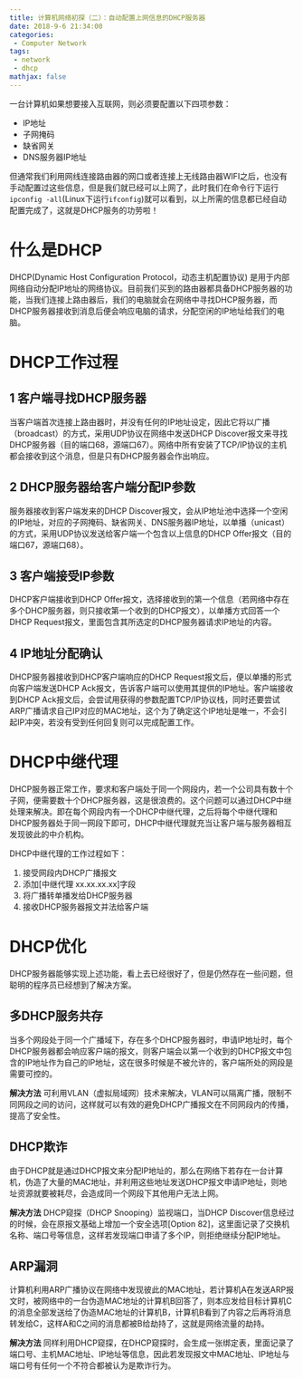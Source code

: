```yaml
---
title: 计算机网络初探（二）：自动配置上网信息的DHCP服务器
date: 2018-9-6 21:34:00
categories:
 - Computer Network
tags: 
 - network
 - dhcp
mathjax: false
---
```


一台计算机如果想要接入互联网，则必须要配置以下四项参数：
- IP地址
- 子网掩码
- 缺省网关
- DNS服务器IP地址

但通常我们利用网线连接路由器的网口或者连接上无线路由器WIFI之后，也没有手动配置过这些信息，但是我们就已经可以上网了，此时我们在命令行下运行`ipconfig -all`(Linux下运行`ifconfig`)就可以看到，以上所需的信息都已经自动配置完成了，这就是DHCP服务的功劳啦！

# 什么是DHCP

DHCP(Dynamic Host Configuration Protocol，动态主机配置协议) 是用于内部网络自动分配IP地址的网络协议。目前我们买到的路由器都具备DHCP服务器的功能，当我们连接上路由器后，我们的电脑就会在网络中寻找DHCP服务器，而DHCP服务器接收到消息后便会响应电脑的请求，分配空闲的IP地址给我们的电脑。

# DHCP工作过程

## 1 客户端寻找DHCP服务器

当客户端首次连接上路由器时，并没有任何的IP地址设定，因此它将以广播（broadcast）的方式，采用UDP协议在网络中发送DHCP Discover报文来寻找DHCP服务器（目的端口68，源端口67）。网络中所有安装了TCP/IP协议的主机都会接收到这个消息，但是只有DHCP服务器会作出响应。

## 2 DHCP服务器给客户端分配IP参数

服务器接收到客户端发来的DHCP Discover报文，会从IP地址池中选择一个空闲的IP地址，对应的子网掩码、缺省网关、DNS服务器IP地址，以单播（unicast）的方式，采用UDP协议发送给客户端一个包含以上信息的DHCP Offer报文（目的端口67，源端口68）。

## 3 客户端接受IP参数

DHCP客户端接收到DHCP Offer报文，选择接收到的第一个信息（若网络中存在多个DHCP服务器，则只接收第一个收到的DHCP报文），以单播方式回答一个DHCP Request报文，里面包含其所选定的DHCP服务器请求IP地址的内容。

## 4 IP地址分配确认

DHCP服务器接收到DHCP客户端响应的DHCP Request报文后，便以单播的形式向客户端发送DHCP Ack报文，告诉客户端可以使用其提供的IP地址。客户端接收到DHCP Ack报文后，会尝试用获得的参数配置TCP/IP协议栈，同时还要尝试ARP广播请求自己IP对应的MAC地址，这个为了确定这个IP地址是唯一，不会引起IP冲突，若没有受到任何回复则可以完成配置工作。

# DHCP中继代理

DHCP服务器正常工作，要求和客户端处于同一个网段内，若一个公司具有数十个子网，便需要数十个DHCP服务器，这是很浪费的。这个问题可以通过DHCP中继处理来解决。即在每个网段内有一个DHCP中继代理，之后将每个中继代理和DHCP服务器处于同一网段下即可，DHCP中继代理就充当让客户端与服务器相互发现彼此的中介机构。

DHCP中继代理的工作过程如下：
1. 接受网段内DHCP广播报文
2. 添加[中继代理 xx.xx.xx.xx]字段
3. 将广播转单播发给DHCP服务器
4. 接收DHCP服务器报文并法给客户端

# DHCP优化

DHCP服务器能够实现上述功能，看上去已经很好了，但是仍然存在一些问题，但聪明的程序员已经想到了解决方案。

## 多DHCP服务共存
当多个网段处于同一个广播域下，存在多个DHCP服务器时，申请IP地址时，每个DHCP服务器都会响应客户端的报文，则客户端会以第一个收到的DHCP报文中包含的IP地址作为自己的IP地址，这在很多时候是不被允许的，客户端所处的网段是需要可控的。

**解决方法** 可利用VLAN（虚拟局域网）技术来解决，VLAN可以隔离广播，限制不同网段之间的访问，这样就可以有效的避免DHCP广播报文在不同网段内的传播，提高了安全性。

## DHCP欺诈

由于DHCP就是通过DHCP报文来分配IP地址的，那么在网络下若存在一台计算机，伪造了大量的MAC地址，并利用这些地址发送DHCP报文申请IP地址，则地址资源就要被耗尽，会造成同一个网段下其他用户无法上网。

**解决方法** DHCP窥探（DHCP Snooping）监视端口，当DHCP Discover信息经过的时候，会在原报文基础上增加一个安全选项[Option 82]，这里面记录了交换机名称、端口号等信息，这样若发现端口申请了多个IP，则拒绝继续分配IP地址。

## ARP漏洞

计算机利用ARP广播协议在网络中发现彼此的MAC地址，若计算机A在发送ARP报文时，被网络中的一台伪造MAC地址的计算机B回答了，则本应发给目标计算机C的消息全部发送给了伪造MAC地址的计算机B，计算机B看到了内容之后再将消息转发给C，这样A和C之间的消息都被B给劫持了，这就是网络流量的劫持。

**解决方法** 同样利用DHCP窥探，在DHCP窥探时，会生成一张绑定表，里面记录了端口号、主机MAC地址、IP地址等信息，因此若发现报文中MAC地址、IP地址与端口号有任何一个不符合都被认为是欺诈行为。